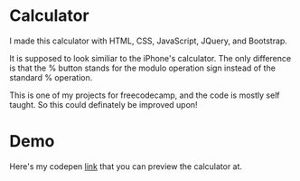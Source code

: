 # Calculator

I made this calculator with HTML, CSS, JavaScript, JQuery, and Bootstrap.

It is supposed to look similiar to the iPhone's calculator. The only difference is that the % button stands for the modulo operation sign instead of the standard % operation.

This is one of my projects for freecodecamp, and the code is mostly self taught. So this could definately be improved upon!

# Demo

Here's my codepen <a href ="http://codepen.io/martinkwan/full/eJXLqP/" target="_blank">link</a> that you can preview the calculator at.
